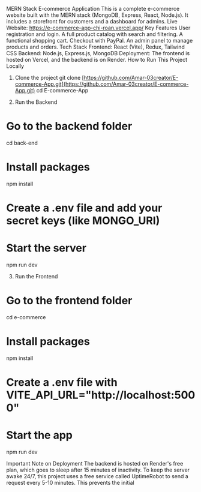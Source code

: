 MERN Stack E-commerce Application
This is a complete e-commerce website built with the MERN stack (MongoDB, Express, React, Node.js). It includes a storefront for customers and a dashboard for admins.
Live Website: https://e-commerce-app-chi-roan.vercel.app/
Key Features
User registration and login.
A full product catalog with search and filtering.
A functional shopping cart.
Checkout with PayPal.
An admin panel to manage products and orders.
Tech Stack
Frontend: React (Vite), Redux, Tailwind CSS
Backend: Node.js, Express.js, MongoDB
Deployment: The frontend is hosted on Vercel, and the backend is on Render.
How to Run This Project Locally
1. Clone the project
git clone [https://github.com/Amar-03creator/E-commerce-App.git](https://github.com/Amar-03creator/E-commerce-App.git)
cd E-commerce-App


2. Run the Backend
# Go to the backend folder
cd back-end

# Install packages
npm install

# Create a .env file and add your secret keys (like MONGO_URI)

# Start the server
npm run dev


3. Run the Frontend
# Go to the frontend folder
cd e-commerce

# Install packages
npm install

# Create a .env file with VITE_API_URL="http://localhost:5000"

# Start the app
npm run dev


Important Note on Deployment
The backend is hosted on Render's free plan, which goes to sleep after 15 minutes of inactivity. To keep the server awake 24/7, this project uses a free service called UptimeRobot to send a request every 5-10 minutes. This prevents the initial